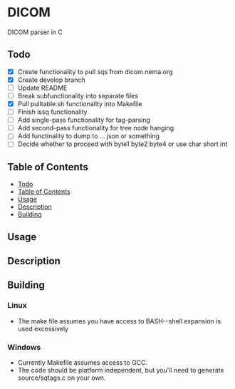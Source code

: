 <a top="top"/>

# DICOM
DICOM parser in C

## Todo
- [x] Create functionality to pull sqs from dicom.nema.org
- [x] Create develop branch
- [ ] Update README
- [ ] Break subfunctionality into separate files
- [x] Pull pulltable.sh functionality into Makefile
- [ ] Finish issq functionality
- [ ] Add single-pass functionality for tag-parsing
- [ ] Add second-pass functionality for tree node hanging
- [ ] Add functinality to dump to ... json or something
- [ ] Decide whether to proceed with byte1 byte2 byte4 or use char short int

## Table of Contents
- [Todo](#todo)
- [Table of Contents](#top)
- [Usage](#usage)
- [Description](#description)
- [Building](#building)

## Usage

## Description

## Building

### Linux
- The make file assumes you have access to BASH--shell expansion is used excessively

### Windows
- Currently Makefile assumes access to GCC.
- The code should be platform independent, but you'll need to generate source/sqtags.c on your own.
